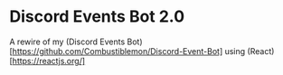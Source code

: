 # Discord Events Bot 2.0

A rewire of my (Discord Events Bot)[https://github.com/Combustiblemon/Discord-Event-Bot] using (React)[https://reactjs.org/]

